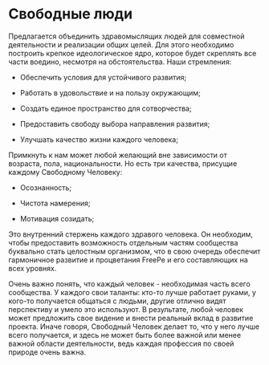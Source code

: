 # Свободные люди

Предлагается объединить здравомыслящих людей для совместной деятельности и реализации общих целей. Для этого необходимо построить крепкое идеологическое ядро, которое будет скреплять все части воедино, несмотря на обстоятельства. Наши стремления:

- Обеспечить условия для устойчивого развития;

- Работать в удовольствие и на пользу окружающим;

- Создать единое пространство для сотворчества;

- Предоставить свободу выбора направления развития;

- Улучшать качество жизни каждого человека;

Примкнуть к нам может любой желающий вне зависимости от возраста, пола, национальности. Но есть три качества, присущие каждому Свободному Человеку:

- Осознанность;

- Чистота намерения;

- Мотивация созидать;

Это внутренний стержень каждого здравого человека. Он необходим, чтобы предоставить возможность отдельным частям сообщества буквально стать целостным организмом, что в свою очередь обеспечит гармоничное развитие и процветания FreePe и его составляющих на всех уровнях. 

Очень важно понять, что каждый человек - необходимая часть всего сообщества. У каждого свои таланты: кто-то лучше работает руками, у кого-то получается общаться с людьми, другие отлично видят перспективу и умело это используют. В результате, любой человек может предложить свое видение и внести реальный вклад в развитие проекта. Иначе говоря, Свободный Человек делает то, что у него лучше всего получается, и здесь не может быть более важной или менее важной области деятельности, ведь каждая профессия по своей природе очень важна. 
